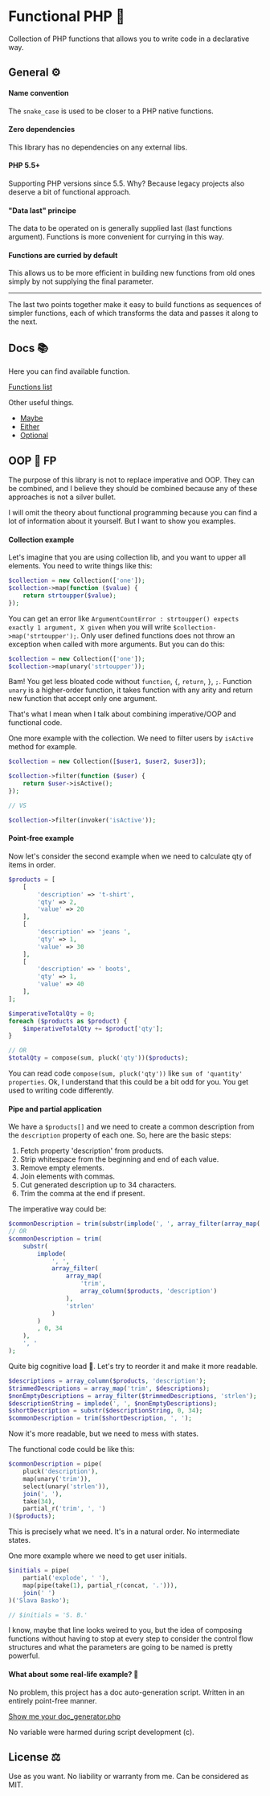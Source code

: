# Functional PHP 🐘
Collection of PHP functions that allows you to write code in a declarative way.

## General ⚙️

#### Name convention
The `snake_case` is used to be closer to a PHP native functions.

#### Zero dependencies
This library has no dependencies on any external libs.

#### PHP 5.5+
Supporting PHP versions since 5.5. Why? Because legacy projects also deserve a bit of functional approach.

#### "Data last" principe
The data to be operated on is generally supplied last (last functions argument).
Functions is more convenient for currying in this way.

#### Functions are curried by default
This allows us to be more efficient in building new functions from old ones simply by not supplying the final parameter.

---
The last two points together make it easy to build functions as sequences of simpler functions,
each of which transforms the data and passes it along to the next.

## Docs 📚
Here you can find available function.

[Functions list](docs/functions.md)

Other useful things.
* [Maybe](docs/maybe.md)
* [Either](docs/either.md)
* [Optional](docs/optional.md)

## OOP 🤝 FP
The purpose of this library is not to replace imperative and OOP. They can be combined, and I believe
they should be combined because any of these approaches is not a silver bullet.

I will omit the theory about functional programming because you can find a lot of information about it yourself.
But I want to show you examples.

#### Collection example
Let's imagine that you are using collection lib, and you want to upper all elements.
You need to write things like this:
```php
$collection = new Collection(['one']);
$collection->map(function ($value) {
    return strtoupper($value);
});
```
You can get an error like `ArgumentCountError : strtoupper() expects exactly 1 argument, X given` 
when you will write `$collection->map('strtoupper');`.
Only user defined functions does not throw an exception when called with more arguments. But you can do this:
```php
$collection = new Collection(['one']);
$collection->map(unary('strtoupper'));
```
Bam! You get less bloated code without `function`, `{`, `return`, `}`, `;`. Function `unary` is a higher-order function, 
it takes function with any arity and return new function that accept only one argument.

That's what I mean when I talk about combining imperative/OOP and functional code.

One more example with the collection. We need to filter users by `isActive` method for example.
```php
$collection = new Collection([$user1, $user2, $user3]);

$collection->filter(function ($user) {
    return $user->isActive();
});

// VS

$collection->filter(invoker('isActive'));
```

#### Point-free example
Now let's consider the second example when we need to calculate qty of items in order.
```php
$products = [
    [
        'description' => 't-shirt',
        'qty' => 2,
        'value' => 20
    ],
    [
        'description' => 'jeans ',
        'qty' => 1,
        'value' => 30
    ],
    [
        'description' => ' boots',
        'qty' => 1,
        'value' => 40
    ],
];

$imperativeTotalQty = 0;
foreach ($products as $product) {
    $imperativeTotalQty += $product['qty'];
}

// OR
$totalQty = compose(sum, pluck('qty'))($products);
```

You can read code `compose(sum, pluck('qty'))` like `sum of 'quantity' properties`.
Ok, I understand that this could be a bit odd for you. You get used to writing code differently.

#### Pipe and partial application
We have a `$products[]` and we need to create a common description from the `description` property of each one.
So, here are the basic steps:
1. Fetch property 'description' from products.
2. Strip whitespace from the beginning and end of each value.
3. Remove empty elements.
4. Join elements with commas.
5. Cut generated description up to 34 characters.
6. Trim the comma at the end if present.

The imperative way could be:
```php
$commonDescription = trim(substr(implode(', ', array_filter(array_map('trim', array_column($products, 'description')), 'strlen')), 0, 34), ', ');
// OR
$commonDescription = trim(
    substr(
        implode(
            ', ', 
            array_filter(
                array_map(
                    'trim', 
                    array_column($products, 'description')
                ), 
                'strlen'
            )
        )
        , 0, 34
    ),
    ', '
);
```
Quite big cognitive load 🤯. Let's try to reorder it and make it more readable.
```php
$descriptions = array_column($products, 'description');
$trimmedDescriptions = array_map('trim', $descriptions);
$nonEmptyDescriptions = array_filter($trimmedDescriptions, 'strlen');
$descriptionString = implode(', ', $nonEmptyDescriptions);
$shortDescription = substr($descriptionString, 0, 34);
$commonDescription = trim($shortDescription, ', ');
```
Now it's more readable, but we need to mess with states.

The functional code could be like this:
```php
$commonDescription = pipe(
    pluck('description'),
    map(unary('trim')),
    select(unary('strlen')),
    join(', '),
    take(34),
    partial_r('trim', ', ')
)($products);
```
This is precisely what we need. It's in a natural order. No intermediate states.

One more example where we need to get user initials.
```php
$initials = pipe(
    partial('explode', ' '),
    map(pipe(take(1), partial_r(concat, '.'))),
    join(' ')
)('Slava Basko');

// $initials = 'S. B.'
```
I know, maybe that line looks weired to you, but the idea of composing functions without having to stop at every step 
to consider the control flow structures and what the parameters are going to be named is pretty powerful.

#### What about some real-life example? 🤔
No problem, this project has a doc auto-generation script.
Written in an entirely point-free manner.

[Show me your doc_generator.php](internal/doc_generator.php)

No variable were harmed during script development (c).

## License ⚖️
Use as you want. No liability or warranty from me. Can be considered as MIT.